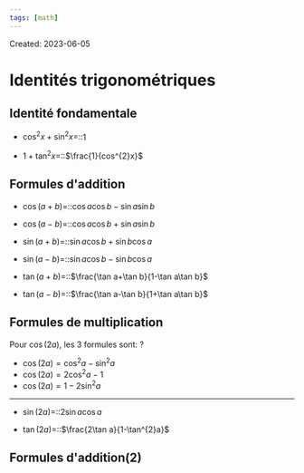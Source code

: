 ```yaml
---
tags: [math] 
---
```

Created: 2023-06-05

# Identités trigonométriques
## Identité fondamentale
- $\cos^{2}x+\sin^{2}x=$::$1$
<!--SR:!2024-01-28,145,250-->
- $1+\tan^{2}x=$::$\frac{1}{cos^{2}x}$
<!--SR:!2023-12-12,117,250-->
## Formules d'addition
- $\cos(a+b)=$::$\cos a\cos b-\sin a\sin b$
<!--SR:!2023-12-20,120,250-->
- $\cos(a-b)=$::$\cos a\cos b+\sin a\sin b$
<!--SR:!2023-12-04,38,210-->
- $\sin(a+b)=$::$\sin a\cos b+\sin b\cos a$
<!--SR:!2023-12-28,125,250-->
- $\sin(a-b)=$::$\sin a\cos b-\sin b\cos a$
<!--SR:!2024-02-02,147,250-->
- $\tan(a+b)=$::$\frac{\tan a+\tan b}{1-\tan a\tan b}$
<!--SR:!2024-04-03,174,230-->
- $\tan(a-b)=$::$\frac{\tan a-\tan b}{1+\tan a\tan b}$
<!--SR:!2024-03-08,169,250-->
## Formules de multiplication
Pour $\cos(2a)$, les 3 formules sont:
?
- $\cos(2a)=\cos^{2}a-\sin^{2}a$
- $\cos(2a)=2\cos^{2}a-1$
- $\cos(2a)=1-2\sin^{2}a$
<!--SR:!2023-11-10,92,245-->

---
- $\sin(2a)=$::$2\sin a\cos a$
<!--SR:!2024-03-17,175,250-->
- $\tan(2a)=$::$\frac{2\tan a}{1-\tan^{2}a}$
<!--SR:!2024-03-04,131,190-->

## Formules d'addition(2)

